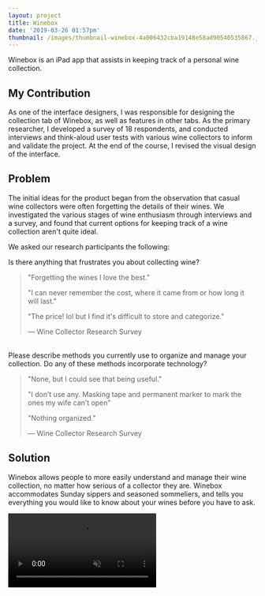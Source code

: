 ```yaml
---
layout: project
title: Winebox
date: '2019-03-26 01:57pm'
thumbnail: /images/thumbnail-winebox-4a006432cba19148e58ad90540535867.jpg
---
```

Winebox is an iPad app that assists in keeping track of a personal wine collection.

## My Contribution

As one of the interface designers, I was responsible for designing the collection tab of Winebox, as well as features in other tabs. As the primary researcher, I developed a survey of 18 respondents, and conducted interviews and think-aloud user tests with various wine collectors to inform and validate the project. At the end of the course, I revised the visual design of the interface.

## Problem

The initial ideas for the product began from the observation that casual wine collectors were often forgetting the details of their wines. We investigated the various stages of wine enthusiasm through interviews and a survey, and found that current options for keeping track of a wine collection aren't quite ideal.

We asked our research participants the following:

Is there anything that frustrates you about collecting wine?

> "Forgetting the wines I love the best."
>
> "I can never remember the cost, where it came from or how long it will last."
>
> "The price! lol but I find it's difficult to store and categorize."
>
> — Wine Collector Research Survey

\
Please describe methods you currently use to organize and manage your collection. Do any of these methods incorporate technology?

> "None, but I could see that being useful."
>
> "I don’t use any. Masking tape and permanent marker to mark the ones my wife can’t open"
>
> "Nothing organized."
>
> — Wine Collector Research Survey

## Solution

Winebox allows people to more easily understand and manage their wine collection, no matter how serious of a collector they are. Winebox accommodates Sunday sippers and seasoned sommeliers, and tells you everything you would like to know about your wines before you have to ask.

<video src="/videos/collection.mp4" title="The Collection screen of Winebox" autoplay="" loop="" muted></video>
